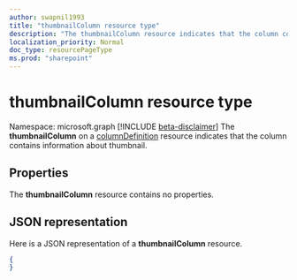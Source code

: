 ```yaml
---
author: swapnil1993
title: "thumbnailColumn resource type"
description: "The thumbnailColumn resource indicates that the column contains information about thumbnail."
localization_priority: Normal
doc_type: resourcePageType
ms.prod: "sharepoint"
---
```

# thumbnailColumn resource type

Namespace: microsoft.graph
[!INCLUDE [beta-disclaimer](../../includes/beta-disclaimer.md)]
The **thumbnailColumn** on a [columnDefinition](columnDefinition.md) resource indicates that the column contains information about thumbnail.

## Properties

The **thumbnailColumn** resource contains no properties.

## JSON representation

Here is a JSON representation of a **thumbnailColumn** resource.
<!-- { "blockType": "resource", "@odata.type": "microsoft.graph.thumbnailColumn" } -->

```json
{
}
```

